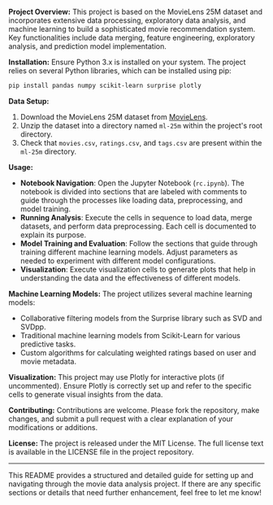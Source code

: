 **Project Overview:**
This project is based on the MovieLens 25M dataset and incorporates extensive data processing, exploratory data analysis, and machine learning to build a sophisticated movie recommendation system. Key functionalities include data merging, feature engineering, exploratory analysis, and prediction model implementation.

**Installation:**
Ensure Python 3.x is installed on your system. The project relies on several Python libraries, which can be installed using pip:
```bash
pip install pandas numpy scikit-learn surprise plotly
```

**Data Setup:**
1. Download the MovieLens 25M dataset from [MovieLens](https://grouplens.org/datasets/movielens/25m/).
2. Unzip the dataset into a directory named `ml-25m` within the project's root directory.
3. Check that `movies.csv`, `ratings.csv`, and `tags.csv` are present within the `ml-25m` directory.

**Usage:**
- **Notebook Navigation**: Open the Jupyter Notebook (`rc.ipynb`). The notebook is divided into sections that are labeled with comments to guide through the processes like loading data, preprocessing, and model training.
- **Running Analysis**: Execute the cells in sequence to load data, merge datasets, and perform data preprocessing. Each cell is documented to explain its purpose.
- **Model Training and Evaluation**: Follow the sections that guide through training different machine learning models. Adjust parameters as needed to experiment with different model configurations.
- **Visualization**: Execute visualization cells to generate plots that help in understanding the data and the effectiveness of different models.

**Machine Learning Models:**
The project utilizes several machine learning models:
- Collaborative filtering models from the Surprise library such as SVD and SVDpp.
- Traditional machine learning models from Scikit-Learn for various predictive tasks.
- Custom algorithms for calculating weighted ratings based on user and movie metadata.

**Visualization:**
This project may use Plotly for interactive plots (if uncommented). Ensure Plotly is correctly set up and refer to the specific cells to generate visual insights from the data.

**Contributing:**
Contributions are welcome. Please fork the repository, make changes, and submit a pull request with a clear explanation of your modifications or additions.

**License:**
The project is released under the MIT License. The full license text is available in the LICENSE file in the project repository.

---

This README provides a structured and detailed guide for setting up and navigating through the movie data analysis project. If there are any specific sections or details that need further enhancement, feel free to let me know!
